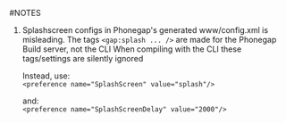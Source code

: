 #NOTES
<br/>
1. Splashscreen configs in Phonegap's generated www/config.xml is misleading.
   The tags `<gap:splash ... />` are made for the Phonegap Build server, not the CLI
   When compiling with the CLI these tags/settings are silently ignored


   Instead, use:<br/>
   `<preference name="SplashScreen" value="splash"/>`

   and:<br/>
   `<preference name="SplashScreenDelay" value="2000"/>`
